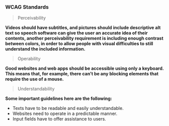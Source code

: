 ### WCAG Standards

> Perceivability

**Videos should have subtitles, and pictures should include descriptive alt text so speech software can give the user an accurate idea of their contents, another perceivability requirement is including enough contrast between colors, in order to allow people with visual difficulties to still understand the included information.**

> Operability

**Good websites and web apps should be accessible using only a keyboard. This means that, for example, there can’t be any blocking elements that require the use of a mouse.**

> Understandability

**Some important guidelines here are the following:**
* Texts have to be readable and easily understandable.
* Websites need to operate in a predictable manner.
* Input fields have to offer assistance to users.

